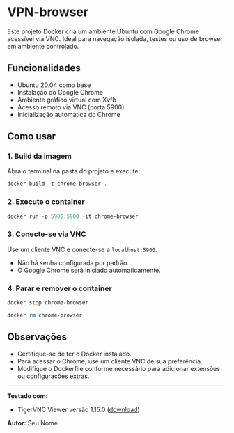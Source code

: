 # VPN-browser

Este projeto Docker cria um ambiente Ubuntu com Google Chrome acessível via VNC. Ideal para navegação isolada, testes ou uso de browser em ambiente controlado.

## Funcionalidades
- Ubuntu 20.04 como base
- Instalação do Google Chrome
- Ambiente gráfico virtual com Xvfb
- Acesso remoto via VNC (porta 5900)
- Inicialização automática do Chrome

## Como usar

### 1. Build da imagem
Abra o terminal na pasta do projeto e execute:

```powershell
docker build -t chrome-browser .
```

### 2. Execute o container

```powershell
docker run -p 5900:5900 -it chrome-browser
```

### 3. Conecte-se via VNC
Use um cliente VNC e conecte-se a `localhost:5900`.

- Não há senha configurada por padrão.
- O Google Chrome será iniciado automaticamente.

### 4. Parar e remover o container

```powershell
docker stop chrome-browser
```
```powershell
docker rm chrome-browser
```

## Observações
- Certifique-se de ter o Docker instalado.
- Para acessar o Chrome, use um cliente VNC de sua preferência.
- Modifique o Dockerfile conforme necessário para adicionar extensões ou configurações extras.

---

**Testado com:**
- TigerVNC Viewer versão 1.15.0 ([download](https://sourceforge.net/projects/tigervnc/))

**Autor:** Seu Nome
